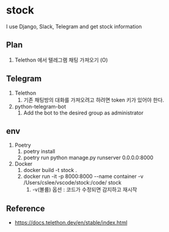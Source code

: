 # stock
I use Django, Slack, Telegram and get stock information

## Plan
1. Telethon 에서 텔레그램 채팅 가져오기 (O)

## Telegram
1. Telethon 
   1. 기존 채팅방의 대화를 가져오려고 하려면 token 키가 있어야 한다.
2. python-telegram-bot
   1. Add the bot to the desired group as administrator

## env
1. Poetry
   1. poetry install
   2. poetry run python manage.py runserver 0.0.0.0:8000
2. Docker
   1. docker build -t stock .
   2. docker run -it -p 8000:8000 --name container -v /Users/cslee/vscode/stock:/code/ stock
      1. -v(볼륨) 옵션 : 코드가 수정되면 감지하고 재시작

## Reference
- https://docs.telethon.dev/en/stable/index.html